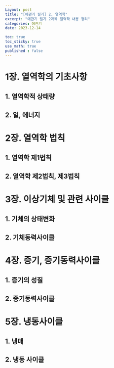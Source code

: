 ```yaml
---
Layout: post
title: "[에관기 필기] 2. 열역학"
excerpt: "에관기 필기 2과목 열역학 내용 정리"
categories: 에관기
date: 2023-12-14

toc: true
toc_sticky: true
use_math: true
published : false
---
```


# 1장. 열역학의 기초사항
## 1. 열역학적 상태량
## 2. 일, 에너지

# 2장. 열역학 법칙
## 1. 열역학 제1법칙
## 2. 열역학 제2법칙, 제3법칙

# 3장. 이상기체 및 관련 사이클
## 1. 기체의 상태변화
## 2. 기체동력사이클

# 4장. 증기, 증기동력사이클
## 1. 증기의 성질
## 2. 증기동력사이클

# 5장. 냉동사이클
## 1. 냉매
## 2. 냉동 사이클
